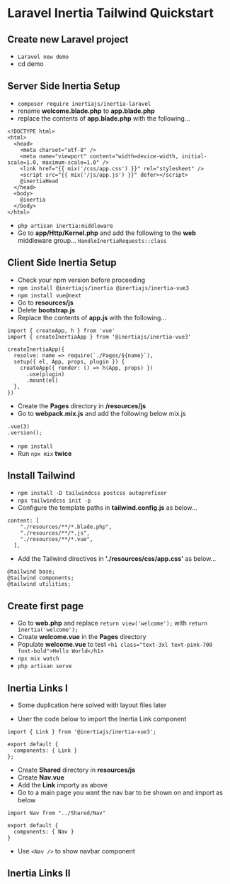 # Laravel Inertia Tailwind Quickstart 
## Create new Laravel project
- `Laravel new demo`
- cd demo
## Server Side Inertia Setup
- `composer require inertiajs/inertia-laravel`
- rename **welcome.blade.php** to **app.blade.php**
- replace the contents of **app.blade.php** with the following...
```
<!DOCTYPE html>
<html>
  <head>
    <meta charset="utf-8" />
    <meta name="viewport" content="width=device-width, initial-scale=1.0, maximum-scale=1.0" />
    <link href="{{ mix('/css/app.css') }}" rel="stylesheet" />
    <script src="{{ mix('/js/app.js') }}" defer></script>
    @inertiaHead
  </head>
  <body>
    @inertia
  </body>
</html>
```
- `php artisan inertia:middleware`
- Go to **app/Http/Kernel.php** and add the following to the **web** middleware group...
`HandleInertiaRequests::class`

## Client Side Inertia Setup
- Check your npm version before proceeding
- `npm install @inertiajs/inertia @inertiajs/inertia-vue3`
- `npm install vue@next`
- Go to **resources/js**
- Delete **bootstrap.js**
- Replace the contents of **app.js** with the following...
```
import { createApp, h } from 'vue'
import { createInertiaApp } from '@inertiajs/inertia-vue3'

createInertiaApp({
  resolve: name => require(`./Pages/${name}`),
  setup({ el, App, props, plugin }) {
    createApp({ render: () => h(App, props) })
      .use(plugin)
      .mount(el)
  },
})
```
- Create the **Pages** directory in **/resources/js**
- Go to **webpack.mix.js** and add the following below mix.js
```
.vue(3)
.version();
```
- `npm install`
- Run `npx mix` **twice**

## Install Tailwind
- `npm install -D tailwindcss postcss autoprefixer`
- `npx tailwindcss init -p`
- Configure the template paths in **tailwind.config.js** as below...
```
content: [
    "./resources/**/*.blade.php",
    "./resources/**/*.js",
    "./resources/**/*.vue",
  ],
```
- Add the Tailwind directives in **'./resources/css/app.css'** as below...
```
@tailwind base;
@tailwind components;
@tailwind utilities;
```

## Create first page
- Go to **web.php** and replace `return view('welcome');` with `return inertia('welcome');`
- Create **welcome.vue** in the **Pages** directory
- Populate **welcome.vue** to test `<h1 class="text-3xl text-pink-700 font-bold">Hello World</h1>`
- `npx mix watch`
- `php artisan serve`

## Inertia Links I
* Some duplication here solved with layout files later
- User the code below to import the Inertia Link component
```
import { Link } from '@inertiajs/inertia-vue3';

export default {
  components: { Link }
};
```
- Create **Shared** directory in **resources/js**
- Create **Nav.vue**
- Add the **Link** importy as above
- Go to a main page you want the nav bar to be shown on and import as below

```
import Nav from "../Shared/Nav"

export default {
  components: { Nav }
}
```
- Use `<Nav />` to show navbar component

## Inertia Links II

